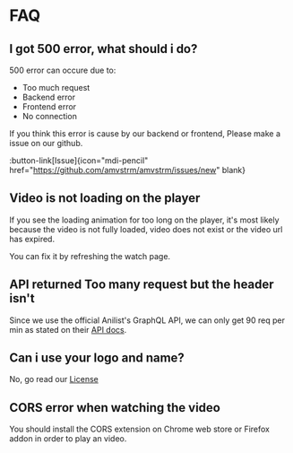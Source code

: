 # FAQ

## I got 500 error, what should i do?

500 error can occure due to:  

- Too much request
- Backend error
- Frontend error
- No connection

If you think this error is cause by our backend or frontend, Please make a issue on our github.

:button-link[Issue]{icon="mdi-pencil" href="https://github.com/amvstrm/amvstrm/issues/new" blank}

## Video is not loading on the player

If you see the loading animation for too long on the player, 
it's most likely because the video is not fully loaded, video does not exist or the video url has expired.

You can fix it by refreshing the watch page.

## API returned Too many request but the header isn't

Since we use the official Anilist's GraphQL API, we can only get 90 req per min as stated 
on their [API docs](https://anilist.gitbook.io/anilist-apiv2-docs/overview/rate-limiting).

## Can i use your logo and name?

No, go read our [License](/license)

## CORS error when watching the video

You should install the CORS extension on Chrome web store or Firefox addon in order to play an video.
